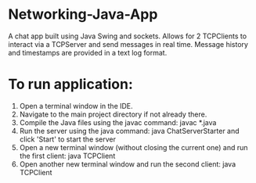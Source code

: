 # Networking-Java-App
A chat app built using Java Swing and sockets. Allows for 2 TCPClients to interact via a TCPServer and send messages in real time. Message history and timestamps are provided in a text log format.

# To run application:

1. Open a terminal window in the IDE.
2. Navigate to the main project directory if not already there.
3. Compile the Java files using the javac command:
 javac *.java
4. Run the server using the java command:
 java ChatServerStarter
and click 'Start' to start the server
5. Open a new terminal window (without closing the current one) and run the first client:
 java TCPClient
6. Open another new terminal window and run the second client:
 java TCPClient
